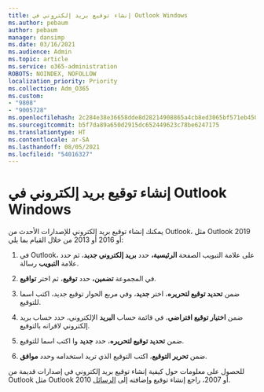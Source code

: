 ```yaml
---
title: إنشاء توقيع بريد إلكتروني في Outlook Windows
ms.author: pebaum
author: pebaum
manager: dansimp
ms.date: 03/16/2021
ms.audience: Admin
ms.topic: article
ms.service: o365-administration
ROBOTS: NOINDEX, NOFOLLOW
localization_priority: Priority
ms.collection: Adm_O365
ms.custom:
- "9808"
- "9005728"
ms.openlocfilehash: 2c284e38e36658dde8d28214908865a4cb8ed3065bf571eb450ce540b9207cd2
ms.sourcegitcommit: b5f7da89a650d2915dc652449623c78be6247175
ms.translationtype: HT
ms.contentlocale: ar-SA
ms.lasthandoff: 08/05/2021
ms.locfileid: "54016327"
---
```

# <a name="create-an-email-signature-in-outlook-for-windows"></a>إنشاء توقيع بريد إلكتروني في Outlook Windows

يمكنك إنشاء توقيع بريد إلكتروني للإصدارات الأحدث من Outlook، مثل Outlook 2019 أو 2016 أو 2013 من خلال القيام بما يلي:

1. في Outlook، على علامة التبويب الصفحة **الرئيسية،** حدد **بريد إلكتروني جديد**، ثم حدد علامة **التبويب** رسالة.

1. في المجموعة **تضمين،** حدد **توقيع**، ثم اختر **تواقيع**.

1. ضمن **تحديد توقيع لتحريره**، اختر  **جديد**، وفي مربع الحوار توقيع جديد، اكتب اسما للتوقيع.

1. ضمن **اختيار توقيع افتراضي**، في قائمة حساب **البريد** الإلكتروني، حدد حساب بريد إلكتروني لاقرانه بالتوقيع.

1. ضمن **تحديد توقيع لتحريره**، حدد **جديد** وا اكتب اسما للتوقيع.

1. ضمن **تحرير التوقيع**، اكتب التوقيع الذي تريد استخدامه وحدد **موافق**.

للحصول على معلومات حول كيفية إنشاء توقيع بريد إلكتروني في إصدارات قديمة من Outlook مثل Outlook 2010 أو 2007، راجع إنشاء توقيع وإضافته إلى [الرسائل](https://support.microsoft.com/office/8ee5d4f4-68fd-464a-a1c1-0e1c80bb27f2#ID0EAADAAA=Office_2007_-_2010).

